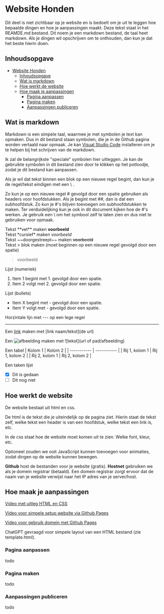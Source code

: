 # Website Honden

Dit deel is niet zichtbaar op je website en is bedoelt om je uit te leggen hoe bepaalde dingen en hoe je aanpassingen maakt.
Deze tekst staat in het REAMDE.md bestand. Dit noem je een markdown bestand, de taal heet markdown.
Als je dingen wil opschrijven om te onthouden, dan kun je dat het beste hierin doen.

## Inhoudsopgave

- [Website Honden](#website-honden)
  - [Inhoudsopgave](#inhoudsopgave)
  - [Wat is markdown](#wat-is-markdown)
  - [Hoe werkt de website](#hoe-werkt-de-website)
  - [Hoe maak je aanpassingen](#hoe-maak-je-aanpassingen)
    - [Pagina aanpassen](#pagina-aanpassen)
    - [Pagina maken](#pagina-maken)
    - [Aanpassingen publiceren](#aanpassingen-publiceren)

## Wat is markdown

Markdown is een simpele taal, waarmee je met symbolen je text kan opmaken.
Dus in dit bestand staan symbolen, die je in de Github pagina worden vertaald naar opmaak.
Je kan [Visual Studio Code](https://code.visualstudio.com/) installeren om je te helpen bij het schrijven van de markdown.

Ik zal de belangrijkste "speciale" symbolen hier uitleggen.
Je kan de gebruikte symbolen in dit bestand zien door te klikken op het potloodje, zodat je dit bestand kan aanpassen.

Als je wil dat tekst binnen een blok op een nieuwe regel begint, dan kun je de regel/tekst eindigen met een \ .

Zo kun je op een nieuwe regel \# gevolgd door een spatie gebruiken als headers voor hoofdstukken.
Als je begint met \#\#, dan is dat een subhoofdstuk. Zo kun je \#'s blijven toevoegen om subhoofdstukken te maken.
Ter verduidelijking kun je ook in dit document kijken hoe de \#'s werken.
Je gebruik een \ om het symbool zelf te laten zien en dus niet te gebruiken voor opmaak.

Tekst \*\*vet\*\* maken **voorbeeld**\
Tekst \*cursief\* maken *voorbeeld*\
Tekst \~\~doorgestreept\~\~ maken ~~voorbeeld~~\
Tekst \> blok maken (moet beginnen op een nieuwe regel gevolgd door een spatie)
> voorbeeld

Lijst (numeriek)

1. Item 1 begint met 1. gevolgd door een spatie.
2. Item 2 volgt met 2. gevolgd door een spatie.

Lijst (bullets)

- Item X begint met - gevolgd door een spatie.
- Item Y volgt met - gevolgd door een spatie.

Horzintale lijn met --- op een lege regel

---

Een [link](https://www.google.com) maken met \[link naam/tekst](de url)

Een ![afbeelding](https://www.markdownguide.org/assets/images/tux.png) maken met \!\[tekst](url of pad/afbeelding)

Een tabel
| Kolom 1 | Kolom 2 |
| ----------- | ----------- |
| Rij 1, kolom 1 | Rij 1, kolom 2 |
| Rij 2, kolom 1 | Rij 2, kolom 2 |

Een taken lijst

- [x] Dit is gedaan
- [ ] Dit nog niet

## Hoe werkt de website

De website bestaat uit html en css.

De html is de tekst die je uiteindelijk op de pagina ziet.
Hierin staat de tekst zelf, welke tekst een header is van een hoofdstuk, welke tekst een link is, etc.

In de css staat hoe de website moet komen uit te zien.
Welke font, kleur, etc.

Optioneel zouden we ooit JavaScript kunnen toevoegen voor animaties, zodat dingen op de website kunnen bewegen.

**Github** host de bestanden voor je website (gratis).
**Hostnet** gebruiken we als je domein registrar (betaald).
Een domein registrar zorgt ervoor dat de naam van je website verwijst naar het IP adres van je server/host.

## Hoe maak je aanpassingen

[Video met uitleg HTML en CSS](https://www.youtube.com/watch?v=G3e-cpL7ofc)

[Video voor simpele setup website via Github Pages](https://www.youtube.com/watch?v=OltY8JIaP-4)

[Video voor gebruik domein met Github Pages](https://www.youtube.com/watch?v=EX4w9hsduNA)

ChatGPT gevraagd voor simpele layout van een HTML bestand (zie template.html).

### Pagina aanpassen

todo

### Pagina maken

todo

### Aanpassingen publiceren

todo

